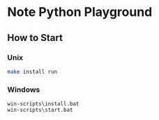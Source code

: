 # Note Python Playground

## How to Start

### Unix
```bash
make install run
```

### Windows
```
win-scripts\install.bat
win-scripts\start.bat
```
